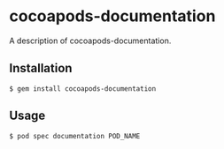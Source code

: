 # cocoapods-documentation

A description of cocoapods-documentation.

## Installation

    $ gem install cocoapods-documentation

## Usage

    $ pod spec documentation POD_NAME
